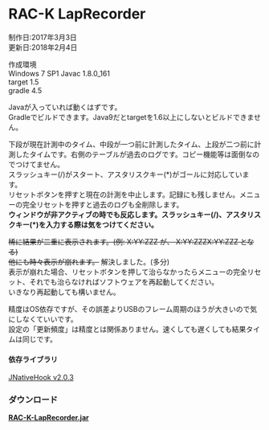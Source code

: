 RAC-K LapRecorder
====

制作日:2017年3月3日  
更新日:2018年2月4日  
  
作成環境  
Windows 7 SP1
Javac 1.8.0_161  
target 1.5  
gradle 4.5  
  
Javaが入っていれば動くはずです。  
Gradleでビルドできます。Java9だとtargetを1.6以上にしないとビルドできません。  
  
下段が現在計測中のタイム、中段が一つ前に計測したタイム、上段が二つ前に計測したタイムです。右側のテーブルが過去のログです。コピー機能等は面倒なのでつけてません。  
スラッシュキー(/)がスタート、アスタリスクキー(\*)がゴールに対応しています。  
リセットボタンを押すと現在の計測を中止します。記録にも残しません。メニューの完全リセットを押すと過去のログも全削除します。  
**ウィンドウが非アクティブの時でも反応します。スラッシュキー(/)、アスタリスクキー(\*)を入力する際は気をつけてください。**  
  
~~稀に結果が二重に表示されます。(例: X:YY:ZZZ が、 X:YY:ZZZX:YY:ZZZ となる)  
他にも時々表示が崩れます。~~ 解決しました。(多分)  
表示が崩れた場合、リセットボタンを押して治らなかったらメニューの完全リセット、それでも治らなければソフトウェアを再起動してください。  
いきなり再起動しても構いません。  
  
精度はOS依存ですが、その誤差よりUSBのフレーム周期のほうが大きいので気にしなくていいです。  
設定の「更新頻度」は精度とは関係ありません。速くしても遅くしても結果タイムは同じです。  
  
#### 依存ライブラリ
[JNativeHook v2.0.3](https://github.com/kwhat/jnativehook/releases/tag/2.0.3 "https://github.com/kwhat/jnativehook/releases/tag/2.0.3")  
  
### ダウンロード
**[RAC-K-LapRecorder.jar](https://github.com/e155742/RAC-K_LapRecorder/releases/download/v1.0.0/RAC-K-LapRecorder.jar "RAC-K-LapRecorder.jar")**  
